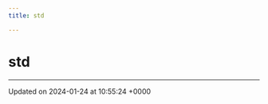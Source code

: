 ```yaml
---
title: std

---
```


# std








-------------------------------

Updated on 2024-01-24 at 10:55:24 +0000